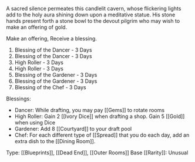 A sacred silence permeates this candlelit cavern, whose flickering lights add to the holy aura shining down upon a meditative statue. His stone hands present forth a stone bowl to the devout pilgrim who may wish to make an offering of gold.

Make an offering, Receive a blessing.

1. Blessing of the Dancer - 3 Days
2. Blessing of the Dancer - 3 Days
3. High Roller - 3 Days
4. High Roller - 3 Days
5. Blessing of the Gardener - 3 Days
6. Blessing of the Gardener - 3 Days
7. Blessing of the Chef - 3 Days

Blessings:
- Dancer: While drafting, you may pay [[Gems]] to rotate rooms
- High Roller: Gain 2 [[Ivory Dice]] when drafting a shop. Gain 5 [[Gold]] when using Dice
- Gardener: Add 8 [[Courtyard]] to your draft pool
- Chef: For each different type of [[Spread]] that you do each day, add an extra dish to the [[Dining Room]].

Type: [[Blueprints]], [[Dead End]], [[Outer Rooms]]
Base [[Rarity]]: Unusual